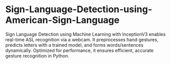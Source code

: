 # Sign-Language-Detection-using-American-Sign-Language
Sign Language Detection using Machine Learning with InceptionV3 enables real-time ASL recognition via a webcam. It preprocesses hand gestures, predicts letters with a trained model, and forms words/sentences dynamically. Optimized for performance, it ensures efficient, accurate gesture recognition in Python.
